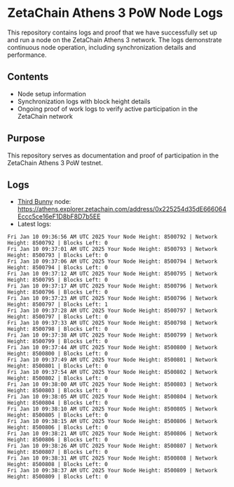 # ZetaChain Athens 3 PoW Node Logs
This repository contains logs and proof that we have successfully set up and run a node on the ZetaChain Athens 3 network. The logs demonstrate continuous node operation, including synchronization details and performance.

## Contents
- Node setup information
- Synchronization logs with block height details
- Ongoing proof of work logs to verify active participation in the ZetaChain network

## Purpose
This repository serves as documentation and proof of participation in the ZetaChain Athens 3 PoW testnet.

## Logs

- [Third Bunny](https://thirdbunny.xyz/) node: https://athens.explorer.zetachain.com/address/0x225254d35dE666064Eccc5ce16eF1D8bF8D7b5EE
- Latest logs:
```
Fri Jan 10 09:36:56 AM UTC 2025 Your Node Height: 8500792 | Network Height: 8500792 | Blocks Left: 0
Fri Jan 10 09:37:01 AM UTC 2025 Your Node Height: 8500793 | Network Height: 8500793 | Blocks Left: 0
Fri Jan 10 09:37:06 AM UTC 2025 Your Node Height: 8500794 | Network Height: 8500794 | Blocks Left: 0
Fri Jan 10 09:37:12 AM UTC 2025 Your Node Height: 8500795 | Network Height: 8500795 | Blocks Left: 0
Fri Jan 10 09:37:17 AM UTC 2025 Your Node Height: 8500796 | Network Height: 8500796 | Blocks Left: 0
Fri Jan 10 09:37:23 AM UTC 2025 Your Node Height: 8500796 | Network Height: 8500797 | Blocks Left: 1
Fri Jan 10 09:37:28 AM UTC 2025 Your Node Height: 8500797 | Network Height: 8500797 | Blocks Left: 0
Fri Jan 10 09:37:33 AM UTC 2025 Your Node Height: 8500798 | Network Height: 8500798 | Blocks Left: 0
Fri Jan 10 09:37:38 AM UTC 2025 Your Node Height: 8500799 | Network Height: 8500799 | Blocks Left: 0
Fri Jan 10 09:37:44 AM UTC 2025 Your Node Height: 8500800 | Network Height: 8500800 | Blocks Left: 0
Fri Jan 10 09:37:49 AM UTC 2025 Your Node Height: 8500801 | Network Height: 8500801 | Blocks Left: 0
Fri Jan 10 09:37:54 AM UTC 2025 Your Node Height: 8500802 | Network Height: 8500802 | Blocks Left: 0
Fri Jan 10 09:38:00 AM UTC 2025 Your Node Height: 8500803 | Network Height: 8500803 | Blocks Left: 0
Fri Jan 10 09:38:05 AM UTC 2025 Your Node Height: 8500804 | Network Height: 8500804 | Blocks Left: 0
Fri Jan 10 09:38:10 AM UTC 2025 Your Node Height: 8500805 | Network Height: 8500805 | Blocks Left: 0
Fri Jan 10 09:38:15 AM UTC 2025 Your Node Height: 8500806 | Network Height: 8500806 | Blocks Left: 0
Fri Jan 10 09:38:21 AM UTC 2025 Your Node Height: 8500806 | Network Height: 8500806 | Blocks Left: 0
Fri Jan 10 09:38:26 AM UTC 2025 Your Node Height: 8500807 | Network Height: 8500807 | Blocks Left: 0
Fri Jan 10 09:38:31 AM UTC 2025 Your Node Height: 8500808 | Network Height: 8500808 | Blocks Left: 0
Fri Jan 10 09:38:37 AM UTC 2025 Your Node Height: 8500809 | Network Height: 8500809 | Blocks Left: 0
```
